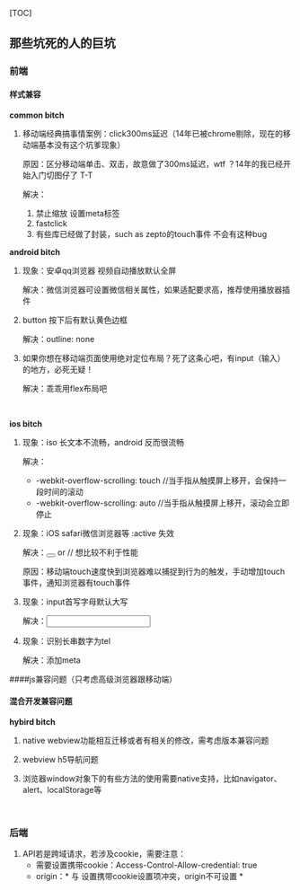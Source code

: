 [TOC]

## 那些坑死的人的巨坑

### 前端

#### 样式兼容

**common bitch**

1. 移动端经典搞事情案例：click300ms延迟（14年已被chrome剔除，现在的移动端基本没有这个坑爹现象）

   原因：区分移动端单击、双击，故意做了300ms延迟，wtf ？14年的我已经开始入门切图仔了 T-T

   解决：

   1. 禁止缩放 设置meta标签
   2. fastclick
   3. 有些库已经做了封装，such as zepto的touch事件 不会有这种bug





**android bitch**

1. 现象：安卓qq浏览器 视频自动播放默认全屏

   解决：微信浏览器可设置微信相关属性，如果适配要求高，推荐使用播放器插件

2. button 按下后有默认黄色边框

   解决：outline: none

3. 如果你想在移动端页面使用绝对定位布局？死了这条心吧，有input（输入）的地方，必死无疑！

   解决：乖乖用flex布局吧

   ​



**ios bitch**

1. 现象：iso 长文本不流畅，android 反而很流畅

   解决：

   * -webkit-overflow-scrolling: touch   //当手指从触摸屏上移开，会保持一段时间的滚动
   * -webkit-overflow-scrolling: auto  //当手指从触摸屏上移开，滚动会立即停止 

2. 现象：iOS  safari微信浏览器等 :active 失效

   解决：<button ontouchstart=""></button> or <body ontouchstart=""></body> 	// 想比较不利于性能

   原因：移动端touch速度快到浏览器难以捕捉到行为的触发，手动增加touch事件，通知浏览器有touch事件

3. 现象：input首写字母默认大写

   解决：<input type="text" autocapitalize="none">

4. 现象：识别长串数字为tel

   解决：添加meta <meta name="format-detection" content="telephone=no">



####js兼容问题（只考虑高级浏览器跟移动端）



#### 混合开发兼容问题

**hybird bitch**

1. native webview功能相互迁移或者有相关的修改，需考虑版本兼容问题

2. webview h5导航问题

3. 浏览器window对象下的有些方法的使用需要native支持，比如navigator、alert、localStorage等

   ​

### 后端

1. API若是跨域请求，若涉及cookie，需要注意：
   * 需要设置携带cookie：Access-Control-Allow-credential: true
   * origin：* 与 设置携带cookie设置项冲突，origin不可设置 *

